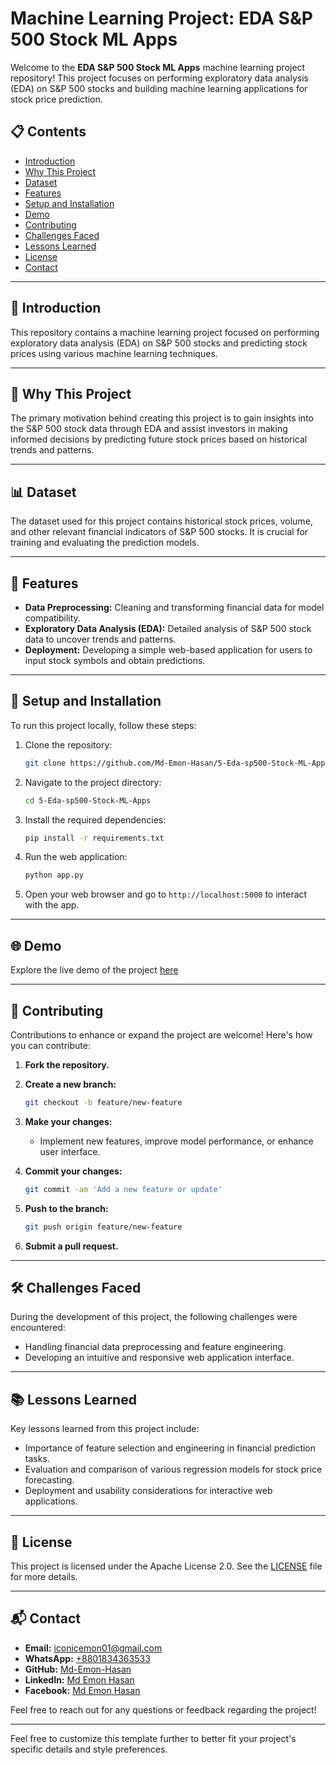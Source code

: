 # Machine Learning Project: EDA S&P 500 Stock ML Apps

Welcome to the **EDA S&P 500 Stock ML Apps** machine learning project repository! This project focuses on performing exploratory data analysis (EDA) on S&P 500 stocks and building machine learning applications for stock price prediction.

## 📋 Contents

- [Introduction](#introduction)
- [Why This Project](#why-this-project)
- [Dataset](#dataset)
- [Features](#features)
- [Setup and Installation](#setup-and-installation)
- [Demo](#demo)
- [Contributing](#contributing)
- [Challenges Faced](#challenges-faced)
- [Lessons Learned](#lessons-learned)
- [License](#license)
- [Contact](#contact)

---

## 📖 Introduction

This repository contains a machine learning project focused on performing exploratory data analysis (EDA) on S&P 500 stocks and predicting stock prices using various machine learning techniques.

---

## 🎯 Why This Project

The primary motivation behind creating this project is to gain insights into the S&P 500 stock data through EDA and assist investors in making informed decisions by predicting future stock prices based on historical trends and patterns.

---

## 📊 Dataset

The dataset used for this project contains historical stock prices, volume, and other relevant financial indicators of S&P 500 stocks. It is crucial for training and evaluating the prediction models.

---

## 🌟 Features

- **Data Preprocessing:** Cleaning and transforming financial data for model compatibility.
- **Exploratory Data Analysis (EDA):** Detailed analysis of S&P 500 stock data to uncover trends and patterns.
- **Deployment:** Developing a simple web-based application for users to input stock symbols and obtain predictions.

---

## 🚀 Setup and Installation

To run this project locally, follow these steps:

1. Clone the repository:

   ```bash
   git clone https://github.com/Md-Emon-Hasan/5-Eda-sp500-Stock-ML-Apps.git
   ```

2. Navigate to the project directory:

   ```bash
   cd 5-Eda-sp500-Stock-ML-Apps
   ```

3. Install the required dependencies:

   ```bash
   pip install -r requirements.txt
   ```

4. Run the web application:

   ```bash
   python app.py
   ```

5. Open your web browser and go to `http://localhost:5000` to interact with the app.

---

## 🌐 Demo

Explore the live demo of the project [here](https://five-eda-sp500-stock-ml-apps.onrender.com)

---

## 🤝 Contributing

Contributions to enhance or expand the project are welcome! Here's how you can contribute:

1. **Fork the repository.**
2. **Create a new branch:**

   ```bash
   git checkout -b feature/new-feature
   ```

3. **Make your changes:**

   - Implement new features, improve model performance, or enhance user interface.

4. **Commit your changes:**

   ```bash
   git commit -am 'Add a new feature or update'
   ```

5. **Push to the branch:**

   ```bash
   git push origin feature/new-feature
   ```

6. **Submit a pull request.**

---

## 🛠️ Challenges Faced

During the development of this project, the following challenges were encountered:

- Handling financial data preprocessing and feature engineering.
- Developing an intuitive and responsive web application interface.

---

## 📚 Lessons Learned

Key lessons learned from this project include:

- Importance of feature selection and engineering in financial prediction tasks.
- Evaluation and comparison of various regression models for stock price forecasting.
- Deployment and usability considerations for interactive web applications.

---

## 📄 License

This project is licensed under the Apache License 2.0. See the [LICENSE](LICENSE) file for more details.

---

## 📬 Contact

- **Email:** [iconicemon01@gmail.com](mailto:iconicemon01@gmail.com)
- **WhatsApp:** [+8801834363533](https://wa.me/8801834363533)
- **GitHub:** [Md-Emon-Hasan](https://github.com/Md-Emon-Hasan)
- **LinkedIn:** [Md Emon Hasan](https://www.linkedin.com/in/md-emon-hasan)
- **Facebook:** [Md Emon Hasan](https://www.facebook.com/mdemon.hasan2001/)

Feel free to reach out for any questions or feedback regarding the project!

---

Feel free to customize this template further to better fit your project's specific details and style preferences.
